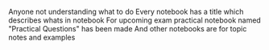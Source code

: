 Anyone not understanding what to do 
Every notebook has a title which describes whats in notebook
For upcoming exam practical notebook named "Practical Questions" has been made
And other notebooks are for topic notes and examples 
